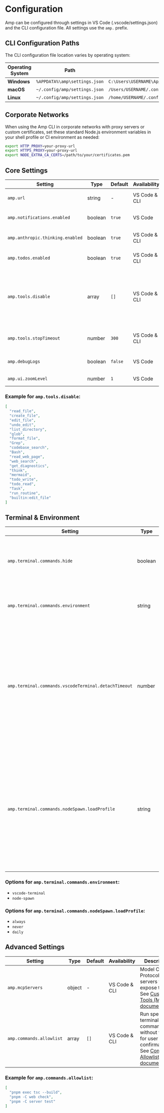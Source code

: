 # Configuration

Amp can be configured through settings in VS Code (.vscode/settings.json) and the CLI configuration file. All settings use the `amp.` prefix.

## CLI Configuration Paths

The CLI configuration file location varies by operating system:

| Operating System | Path | Example |
|------------------|------|---------|
| **Windows** | `%APPDATA%\amp\settings.json` | `C:\Users\USERNAME\AppData\Roaming\amp\settings.json` |
| **macOS** | `~/.config/amp/settings.json` | `/Users/USERNAME/.config/amp/settings.json` |
| **Linux** | `~/.config/amp/settings.json` | `/home/USERNAME/.config/amp/settings.json` |

## Corporate Networks

When using the Amp CLI in corporate networks with proxy servers or custom certificates, set these standard Node.js environment variables in your shell profile or CI environment as needed:

```bash
export HTTP_PROXY=your-proxy-url
export HTTPS_PROXY=your-proxy-url
export NODE_EXTRA_CA_CERTS=/path/to/your/certificates.pem
```

## Core Settings

| Setting | Type | Default | Availability | Description |
|---------|------|---------|--------------|-------------|
| `amp.url` | string | - | VS Code & CLI | URL to the Amp server, usually `https://ampcode.com/` |
| `amp.notifications.enabled` | boolean | `true` | VS Code | Play notification sound when done or blocked |
| `amp.anthropic.thinking.enabled` | boolean | `true` | VS Code & CLI | Enable Claude's extended thinking capabilities |
| `amp.todos.enabled` | boolean | `true` | VS Code & CLI | Enable TODOs tracking for managing tasks |
| `amp.tools.disable` | array | `[]` | VS Code & CLI | Disable specific tools by name. Use 'builtin:toolname' to disable only the builtin tool with that name (allowing an MCP server to provide a tool by that name). |
| `amp.tools.stopTimeout` | number | `300` | VS Code & CLI | How many seconds to wait before canceling a running tool |
| `amp.debugLogs` | boolean | `false` | VS Code | Enable debug logging in the Amp output channel |
| `amp.ui.zoomLevel` | number | `1` | VS Code | Zoom level for the Amp user interface |

### Example for `amp.tools.disable`:
```json
[
  "read_file", 
  "create_file", 
  "edit_file", 
  "undo_edit", 
  "list_directory", 
  "glob", 
  "format_file", 
  "Grep", 
  "codebase_search", 
  "Bash", 
  "read_web_page", 
  "web_search", 
  "get_diagnostics", 
  "think", 
  "mermaid", 
  "todo_write", 
  "todo_read", 
  "Task", 
  "run_routine", 
  "builtin:edit_file"
]
```

## Terminal & Environment

| Setting | Type | Default | Availability | Description |
|---------|------|---------|--------------|-------------|
| `amp.terminal.commands.hide` | boolean | `true` | VS Code | Whether to hide the integrated VS Code terminal by default when starting commands |
| `amp.terminal.commands.environment` | string | `"vscode-terminal"` | VS Code & CLI | What environment to use when running terminal commands |
| `amp.terminal.commands.vscodeTerminal.detachTimeout` | number | `90` | VS Code | How many seconds to wait before detaching a running command to continue the conversation. The command continues to run in the background. This setting only has an effect when using the `vscode-terminal` environment |
| `amp.terminal.commands.nodeSpawn.loadProfile` | string | `"always"` | VS Code & CLI | Before running commands (including MCP servers), whether to load environment variables from the user's profile (`.bashrc`, `.zshrc`, `.envrc`) as visible from the workspace root directory |

### Options for `amp.terminal.commands.environment`:
- `vscode-terminal`
- `node-spawn`

### Options for `amp.terminal.commands.nodeSpawn.loadProfile`:
- `always`
- `never` 
- `daily`

## Advanced Settings

| Setting | Type | Default | Availability | Description |
|---------|------|---------|--------------|-------------|
| `amp.mcpServers` | object | - | VS Code & CLI | Model Context Protocol servers that expose tools. See [Custom Tools (MCP) documentation](../tools/custom-tools.md). |
| `amp.commands.allowlist` | array | `[]` | VS Code & CLI | Run specific terminal commands without waiting for user confirmation. See [Command Allowlisting documentation](../tools/command-allowlisting.md). |

### Example for `amp.commands.allowlist`:
```json
[
  "pnpm exec tsc --build", 
  "pnpm -C web check", 
  "pnpm -C server test"
]
```

